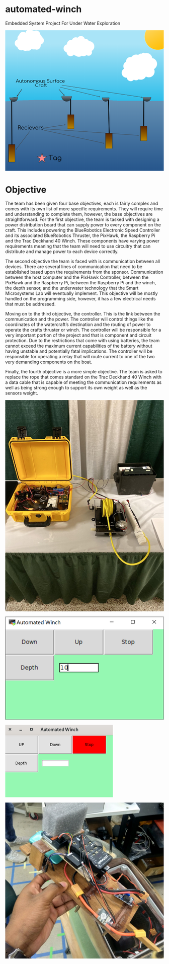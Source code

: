



# automated-winch
Embedded System Project For Under Water Exploration 

![tag](/tag.png)


# Objective
The team has been given four base objectives, each is fairly complex and comes with its own list of more specific requirements. They will require time and understanding to complete them, however, the base objectives are straightforward. For the first objective, the team is tasked with designing a power distribution board that can supply power to every component on the craft. This includes powering the BlueRobotics Electronic Speed Controller and its associated BlueRobotics Thruster, the PixHawk, the Raspberry Pi and the Trac Deckhand 40 Winch. These components have varying power requirements meaning that the team will need to use circuitry that can distribute and manage power to each device correctly.

The second objective the team is faced with is communication between all devices. There are several lines of communication that need to be established based upon the requirements from the sponsor. Communication between the host computer and the PixHawk Controller, between the PixHawk and the Raspberry Pi, between the Raspberry Pi and the winch, the depth sensor, and the underwater technology that the Smart Microsystems Lab will eventually implement. This objective will be mostly handled on the programming side, however, it has a few electrical needs that must be addressed.

Moving on to the third objective, the controller. This is the link between the communication and the power. The controller will control things like the coordinates of the watercraft’s destination and the routing of power to operate the crafts thruster or winch. The controller will be responsible for a very important portion of the project and that is component and circuit protection. Due to the restrictions that come with using batteries, the team cannot exceed the maximum current capabilities of the battery without having unstable and potentially fatal implications. The controller will be responsible for operating a relay that will route current to one of the two very demanding components on the boat.

Finally, the fourth objective is a more simple objective. The team is asked to replace the rope that comes standard on the Trac Deckhand 40 Winch with a data cable that is capable of meeting the communication requirements as well as being strong enough to support its own weight as well as the sensors weight.

![box](/box.jpg)

![UI](/UI.png)

![UI2](/UI2.png)

![system](/system.png)
